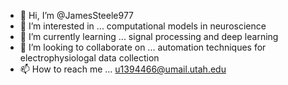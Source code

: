 - 👋 Hi, I’m @JamesSteele977
- 👀 I’m interested in ... computational models in neuroscience
- 🌱 I’m currently learning ... signal processing and deep learning
- 💞️ I’m looking to collaborate on ... automation techniques for electrophysiologal data collection
- 📫 How to reach me ... u1394466@umail.utah.edu

<!---
JamesSteele977/JamesSteele977 is a ✨ special ✨ repository because its `README.md` (this file) appears on your GitHub profile.
You can click the Preview link to take a look at your changes.
--->
